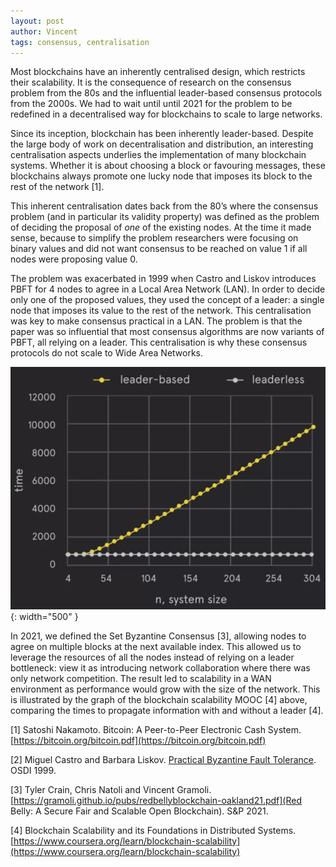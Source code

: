 ```yaml
---
layout: post
author: Vincent
tags: consensus, centralisation
---
```


Most blockchains have an inherently centralised design, which restricts their scalability. It is the consequence of research on the consensus problem from the 80s and the influential leader-based consensus protocols from the 2000s. We had to wait until until 2021 for the problem to be redefined in a decentralised way for blockchains to scale to large networks.

Since its inception, blockchain has been inherently leader-based. Despite the large body of work on decentralisation and distribution, an interesting centralisation aspects underlies the implementation of many blockchain systems. Whether it is about choosing a block or favouring messages, these blockchains always promote one lucky node that imposes its block to the rest of the network [1].

This inherent centralisation dates back from the 80’s where the consensus problem (and in particular its validity property) was defined as the problem of deciding the proposal of *one* of the existing nodes. At the time it made sense, because to simplify the problem researchers were focusing on binary values and did not want consensus to be reached on value 1 if all nodes were proposing value 0.

The problem was exacerbated in 1999 when Castro and Liskov introduces PBFT for 4 nodes to agree in a Local Area Network (LAN). In order to decide only one of the proposed values, they used the concept of a leader: a single node that imposes its value to the rest of the network. This centralisation was key to make consensus practical in a LAN. The problem is that the paper was so influential that most consensus algorithms are now variants of PBFT, all relying on a leader. This centralisation is why these consensus protocols do not scale to Wide Area Networks.

![Leader-based vs. leaderless design](/img/leaderless.png){: width="500" }

In 2021, we defined the Set Byzantine Consensus [3], allowing nodes to agree on multiple blocks at the next available index. This allowed us to leverage the resources of all the nodes instead of relying on a leader bottleneck: view it as introducing network collaboration where there was only network competition.
The result led to scalability in a WAN environment as performance would grow with the size of the network. 
This is illustrated by the graph of the blockchain scalability MOOC [4] above, comparing the times to propagate information with and without a leader [4].

[1] Satoshi Nakamoto. Bitcoin: A Peer-to-Peer Electronic Cash System. [https://bitcoin.org/bitcoin.pdf](https://bitcoin.org/bitcoin.pdf)

[2] Miguel Castro and Barbara Liskov. [Practical Byzantine Fault Tolerance](https://pmg.csail.mit.edu/papers/osdi99.pdf). OSDI 1999.

[3] Tyler Crain, Chris Natoli and Vincent Gramoli. [https://gramoli.github.io/pubs/redbellyblockchain-oakland21.pdf](Red Belly: A Secure Fair and Scalable Open Blockchain). S&P 2021. 

[4] Blockchain Scalability and its Foundations in Distributed Systems. [https://www.coursera.org/learn/blockchain-scalability](https://www.coursera.org/learn/blockchain-scalability)
